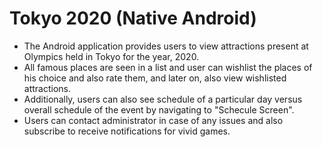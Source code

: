 # Tokyo 2020 (Native Android)
  
* The Android application provides users to view attractions present at Olympics held in Tokyo for the year, 2020.
* All famous places are seen in a list and user can wishlist the places of his choice and also rate them, and later on, also view wishlisted attractions.
* Additionally, users can also see schedule of a particular day versus overall schedule of the event by navigating to "Schecule Screen".
* Users can contact administrator in case of any issues and also subscribe to receive notifications for vivid games.

